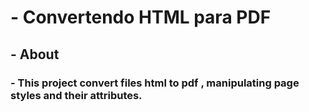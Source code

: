 # - Convertendo HTML para PDF

## - About

### - This project convert files html to pdf , manipulating page styles and their attributes.
